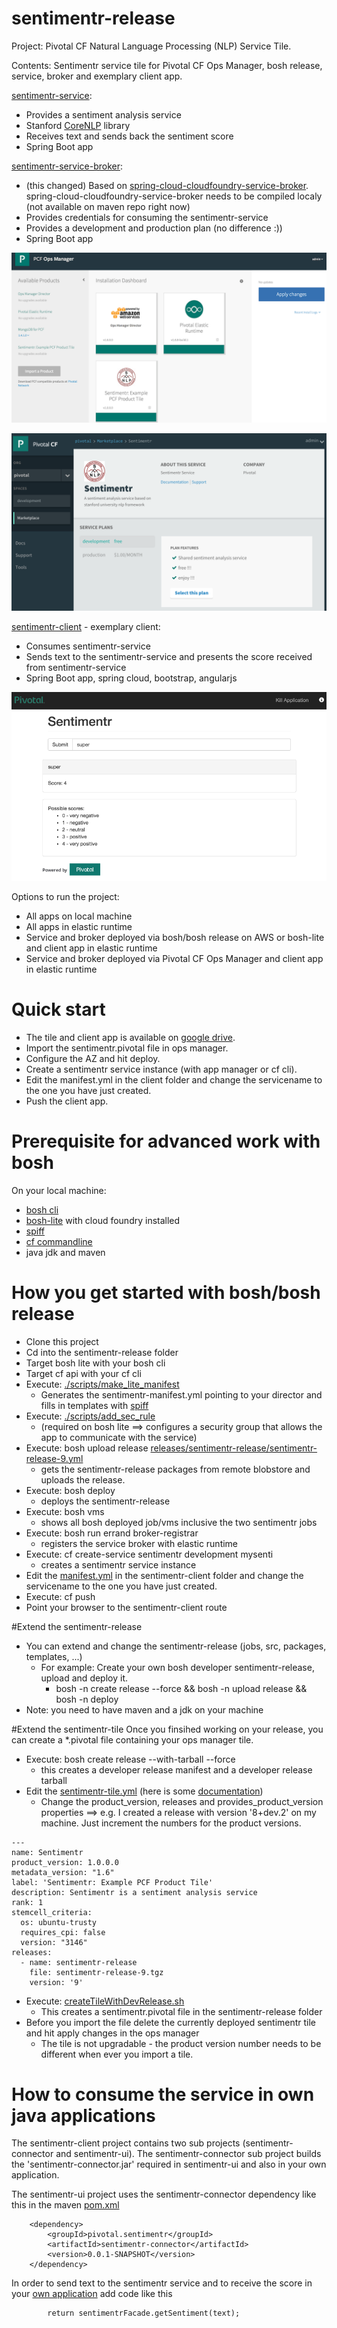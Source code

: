 # sentimentr-release 
Project: Pivotal CF Natural Language Processing (NLP) Service Tile.

Contents: Sentimentr service tile for Pivotal CF Ops Manager, bosh release, service, broker and exemplary client app. 
 
[sentimentr-service](/src/sentimentr-service): 
- Provides a sentiment analysis service
- Stanford [CoreNLP](http://nlp.stanford.edu/software/corenlp.shtml) library
- Receives text and sends back the sentiment score
- Spring Boot app

[sentimentr-service-broker](/src/sentimentr-service-broker):
- (this changed) Based on [spring-cloud-cloudfoundry-service-broker](https://github.com/spring-cloud/spring-cloud-cloudfoundry-service-broker). spring-cloud-cloudfoundry-service-broker needs to be compiled localy (not available on maven repo right now)  
- Provides credentials for consuming the sentimentr-service
- Provides a development and production plan (no difference :))
- Spring Boot app

![Alt text](/docs/ops-manager.png?raw=true "tile")

![Alt text](/docs/app-manager.png?raw=true "app-manager")

[sentimentr-client](/sentimentr-client) - exemplary client:
- Consumes sentimentr-service
- Sends text to the sentimentr-service and presents the score received from sentimentr-service
- Spring Boot app, spring cloud, bootstrap, angularjs

![Alt text](/docs/sentimentr-client.png?raw=true "sentimentr-client")

Options to run the project:
- All apps on local machine
- All apps in elastic runtime
- Service and broker deployed via bosh/bosh release on AWS or bosh-lite and client app in elastic runtime 
- Service and broker deployed via Pivotal CF Ops Manager and client app in elastic runtime 

# Quick start
- The tile and client app is available on [google drive](https://drive.google.com/open?id=0B-JMhN27hCC8b0JVUFlHc3F6VE0&authuser=0).
- Import the sentimentr.pivotal file in ops manager.
- Configure the AZ and hit deploy.
- Create a sentimentr service instance (with app manager or cf cli).
- Edit the manifest.yml in the client folder and change the servicename to the one you have just created.
- Push the client app.

# Prerequisite for advanced work with bosh
On your local machine:
- [bosh cli](https://github.com/cloudfoundry-community/traveling-bosh)
- [bosh-lite](https://github.com/cloudfoundry/bosh-lite) with cloud foundry installed 
- [spiff](https://github.com/cloudfoundry-incubator/spiff/)
- [cf commandline](https://github.com/cloudfoundry/cli)
- java jdk and maven

# How you get started with bosh/bosh release
- Clone this project
- Cd into the sentimentr-release folder
- Target bosh lite with your bosh cli
- Target cf api with your cf cli 
- Execute: [./scripts/make_lite_manifest](/scripts/make_lite_manifest)
	- Generates the sentimentr-manifest.yml pointing to your director and fills in templates with [spiff](https://github.com/cloudfoundry-incubator/spiff/) 
- Execute: [./scripts/add_sec_rule](/scripts/add_sec_rule) 
	- (required on bosh lite ==> configures a security group that allows the app to communicate with the service)
- Execute: bosh upload release [releases/sentimentr-release/sentimentr-release-9.yml](/releases/sentimentr-release/sentimentr-release-9.yml)
	- gets the sentimentr-release packages from remote blobstore and uploads the release.
- Execute: bosh deploy
	- deploys the sentimentr-release
- Execute: bosh vms
	- shows all bosh deployed job/vms inclusive the two sentimentr jobs 
- Execute: bosh run errand broker-registrar
	- registers the service broker with elastic runtime
- Execute: cf create-service  sentimentr development mysenti
	- creates a sentimentr service instance  
- Edit the [manifest.yml](/sentimentr-client/manifest.yml) in the sentimentr-client folder and change the servicename to the one you have just created.
- Execute: cf push
- Point your browser to the sentimentr-client route

#Extend the sentimentr-release
- You can extend and change the sentimentr-release (jobs, src, packages, templates, ...)
	-  For example: Create your own bosh developer sentimentr-release, upload and deploy it.
		- bosh -n create release --force && bosh -n upload release && bosh -n deploy
- Note: you need to have maven and a jdk on your machine 
	
#Extend the sentimentr-tile
Once you finsihed working on your release, you can create a *.pivotal file containing your ops manager tile.
- Execute: bosh create release --with-tarball --force
	- this creates a developer release manifest and a developer release tarball 
- Edit the [sentimentr-tile.yml](/sentimentr-tile.yml) (here is some [documentation](http://docs.pivotal.io/pivotalcf/packaging/))
	- Change the product_version, releases and provides_product_version properties ==> e.g. I created a release with version '8+dev.2' on my machine. Just increment the numbers for the product versions.
```
---
name: Sentimentr                                    
product_version: 1.0.0.0                                     
metadata_version: "1.6"
label: 'Sentimentr: Example PCF Product Tile'
description: Sentimentr is a sentiment analysis service    
rank: 1   
stemcell_criteria:
  os: ubuntu-trusty
  requires_cpi: false
  version: "3146"
releases:                                                 
  - name: sentimentr-release
    file: sentimentr-release-9.tgz
    version: '9'
```
- Execute: [createTileWithDevRelease.sh](/createTileWithDevRelease.sh)
	- This creates a sentimentr.pivotal file in the sentimentr-release folder
- Before you import the file delete the currently deployed sentimentr tile and hit apply changes in the ops manager
	- The tile is not upgradable - the product version number needs to be different when ever you import a tile.

# How to consume the service in own java applications
The sentimentr-client project contains two sub projects (sentimentr-connector and sentimentr-ui). The sentimentr-connector sub project builds the 'sentimentr-connector.jar' required in sentimentr-ui and also in your own application.

The sentimentr-ui project uses the sentimentr-connector dependency like this in the maven [pom.xml](/sentimentr-client/sentimentr-ui/pom.xml)

		<dependency>
			<groupId>pivotal.sentimentr</groupId>
			<artifactId>sentimentr-connector</artifactId>
			<version>0.0.1-SNAPSHOT</version>
		</dependency>

In order to send text to the sentimentr service and to receive the score in your [own application](/sentimentr-client/sentimentr-ui/src/main/java/io/pivotal/fe/sentimentr/client/controller/SentimentrClientController.java) add code like this

			return sentimentrFacade.getSentiment(text);
